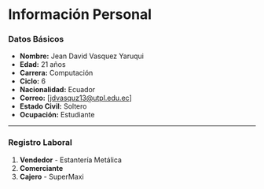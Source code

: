 # **Información Personal**

### **Datos Básicos**
- **Nombre:** Jean David Vasquez Yaruqui  
- **Edad:** 21 años  
- **Carrera:** Computación  
- **Ciclo:** 6  
- **Nacionalidad:** Ecuador  
- **Correo:** [jdvasquz13@utpl.edu.ec]
- **Estado Civil:** Soltero  
- **Ocupación:** Estudiante  

---

### **Registro Laboral**
1. **Vendedor** - Estantería Metálica  
2. **Comerciante**  
3. **Cajero** - SuperMaxi


```{tableofcontents}
```
